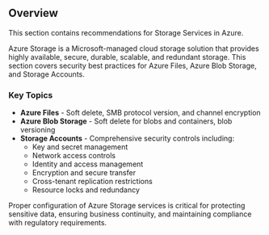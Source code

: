 ## Overview

This section contains recommendations for Storage Services in Azure.

Azure Storage is a Microsoft-managed cloud storage solution that provides highly available, secure, durable, scalable, and redundant storage. This section covers security best practices for Azure Files, Azure Blob Storage, and Storage Accounts.

### Key Topics

- **Azure Files** - Soft delete, SMB protocol version, and channel encryption
- **Azure Blob Storage** - Soft delete for blobs and containers, blob versioning
- **Storage Accounts** - Comprehensive security controls including:
  - Key and secret management
  - Network access controls
  - Identity and access management
  - Encryption and secure transfer
  - Cross-tenant replication restrictions
  - Resource locks and redundancy

Proper configuration of Azure Storage services is critical for protecting sensitive data, ensuring business continuity, and maintaining compliance with regulatory requirements.
